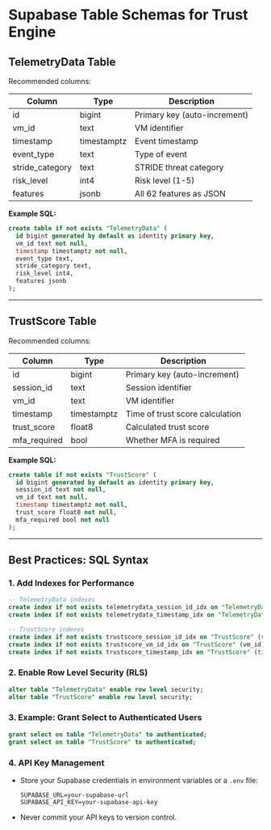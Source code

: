 # Supabase Table Schemas for Trust Engine

## TelemetryData Table

Recommended columns:

| Column           | Type        | Description                        |
|------------------|-------------|------------------------------------|
| id               | bigint      | Primary key (auto-increment)       |
| vm_id            | text        | VM identifier                      |
| timestamp        | timestamptz | Event timestamp                    |
| event_type       | text        | Type of event                      |
| stride_category  | text        | STRIDE threat category             |
| risk_level       | int4        | Risk level (1-5)                   |
| features         | jsonb       | All 62 features as JSON            |

**Example SQL:**
```sql
create table if not exists "TelemetryData" (
  id bigint generated by default as identity primary key,
  vm_id text not null,
  timestamp timestamptz not null,
  event_type text,
  stride_category text,
  risk_level int4,
  features jsonb
);
```

---

## TrustScore Table

Recommended columns:

| Column        | Type        | Description                        |
|---------------|-------------|------------------------------------|
| id            | bigint      | Primary key (auto-increment)       |
| session_id    | text        | Session identifier                 |
| vm_id         | text        | VM identifier                      |
| timestamp     | timestamptz | Time of trust score calculation    |
| trust_score   | float8      | Calculated trust score             |
| mfa_required  | bool        | Whether MFA is required            |

**Example SQL:**
```sql
create table if not exists "TrustScore" (
  id bigint generated by default as identity primary key,
  session_id text not null,
  vm_id text not null,
  timestamp timestamptz not null,
  trust_score float8 not null,
  mfa_required bool not null
);
```

---

## Best Practices: SQL Syntax

### 1. Add Indexes for Performance
```sql
-- TelemetryData indexes
create index if not exists telemetrydata_session_id_idx on "TelemetryData" (vm_id);
create index if not exists telemetrydata_timestamp_idx on "TelemetryData" (timestamp);

-- TrustScore indexes
create index if not exists trustscore_session_id_idx on "TrustScore" (session_id);
create index if not exists trustscore_vm_id_idx on "TrustScore" (vm_id);
create index if not exists trustscore_timestamp_idx on "TrustScore" (timestamp);
```

### 2. Enable Row Level Security (RLS)
```sql
alter table "TelemetryData" enable row level security;
alter table "TrustScore" enable row level security;
```

### 3. Example: Grant Select to Authenticated Users
```sql
grant select on table "TelemetryData" to authenticated;
grant select on table "TrustScore" to authenticated;
```

### 4. API Key Management
- Store your Supabase credentials in environment variables or a `.env` file:
  ```env
  SUPABASE_URL=your-supabase-url
  SUPABASE_API_KEY=your-supabase-api-key
  ```
- Never commit your API keys to version control. 